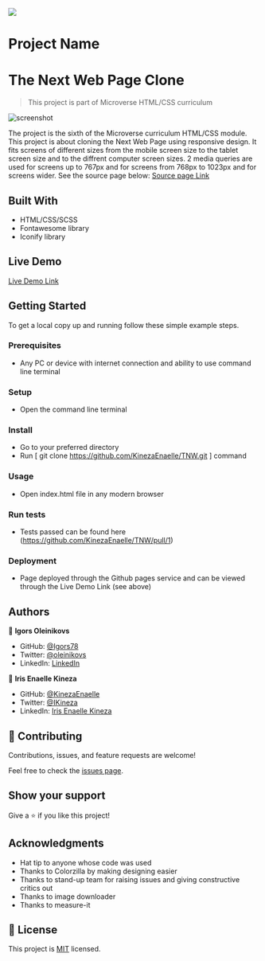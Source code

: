 
![](https://img.shields.io/badge/Microverse-blueviolet)

# Project Name
# The Next Web Page Clone
> This project is part of Microverse HTML/CSS curriculum

![screenshot](./images/screenshot.png)

The project is the sixth of the Microverse curriculum HTML/CSS module. 
This project is about cloning the Next Web Page using responsive design.
It fits screens of different sizes from the mobile screen size to the tablet screen size and to the diffrent computer screen sizes.
2 media queries are used for screens up to 767px and for screens from 768px to 1023px and for screens wider.
See the source page below:
[Source page Link](https://thenextweb.com/)

## Built With

- HTML/CSS/SCSS
- Fontawesome library
- Iconify library


## Live Demo

[Live Demo Link](https://kinezaenaelle.github.io/TNW/)

## Getting Started





To get a local copy up and running follow these simple example steps.

### Prerequisites
- Any PC or device with internet connection and ability to use command line terminal
### Setup
- Open the command line terminal
### Install
- Go to your preferred directory
- Run [ git clone https://github.com/KinezaEnaelle/TNW.git  ] command
### Usage
- Open index.html file in any modern browser
### Run tests
- Tests passed can be found here (https://github.com/KinezaEnaelle/TNW/pull/1)
### Deployment
- Page deployed through the Github pages service and can be viewed through the Live Demo Link (see above)


## Authors

👤 **Igors Oleinikovs**

- GitHub: [@Igors78](https://github.com/Igors78)
- Twitter: [@oleinikovs](https://twitter.com/oleinikovs)
- LinkedIn: [LinkedIn](https://www.linkedin.com/in/igors-oleinikovs-17a10958/)

👤 **Iris Enaelle Kineza**

- GitHub: [@KinezaEnaelle](https://github.com/KinezaEnaelle)
- Twitter: [@IKineza](https://twitter.com/IKineza)
- LinkedIn: [Iris Enaelle Kineza](https://www.linkedin.com/in/iris-enaelle-kineza-25a676187/)

## 🤝 Contributing

Contributions, issues, and feature requests are welcome!

Feel free to check the [issues page](https://github.com/KinezaEnaelle/TNW/issues).

## Show your support

Give a ⭐️ if you like this project!

## Acknowledgments

- Hat tip to anyone whose code was used
- Thanks to Colorzilla by making designing easier
- Thanks to stand-up team for raising issues and giving constructive critics out
- Thanks to image downloader
- Thanks to measure-it

## 📝 License

This project is [MIT](license.txt) licensed.